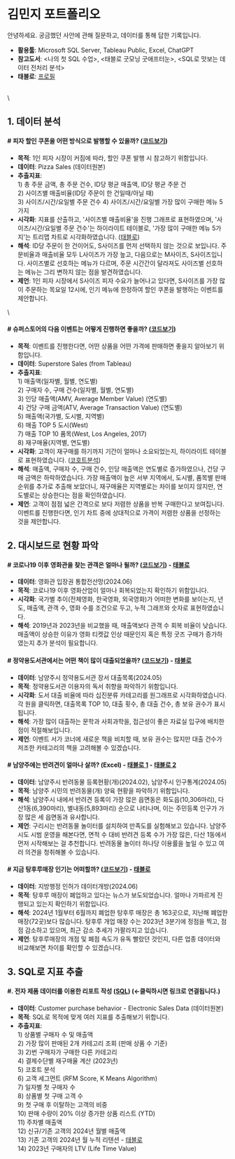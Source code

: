 # **김민지 포트폴리오**
안녕하세요. 궁금했던 사안에 관해 질문하고, 데이터를 통해 답한 기록입니다.

- **활용툴**: Microsoft SQL Server, Tableau Public, Excel, ChatGPT
- **참고도서**: <나의 첫 SQL 수업>, <태블로 굿모닝 굿애프터눈>, <SQL로 맛보는 데이터 전처리 분석>
- **태블로**:  [프로필](https://public.tableau.com/app/profile/mzkim/vizzes)<br><br/>

\
## **1. 데이터 분석**
#### **# 피자 할인 쿠폰을 어떤 방식으로 발행할 수 있을까? ([코드보기](https://github.com/mzkim-ny/portfolio/blob/main/%ED%94%BC%EC%9E%90%20%EB%8D%B0%EC%9D%B4%ED%84%B0))** 
- **목적**: 1인 피자 시장이 커짐에 따라, 할인 쿠폰 발행 시 참고하기 위함입니다.
- **데이터**: Pizza Sales (데이터원본)
- **추출지표**:<br>
1\) 총 주문 금액, 총 주문 건수, ID당 평균 매출액, ID당 평균 주문 건 <br>
2\) 사이즈별 매출비율(ID당 주문이 한 건일때/아닐 때)<br>
3\) 사이즈/시간/요일별 주문 건수
4\) 사이즈/시간/요일별 가장 많이 구매한 메뉴 5가지<br>
- **시각화**: 지표를 산출하고, '사이즈별 매출비율'을 진행 그래프로 표현하였으며, '사이즈/시간/요일별 주문 건수'는 하이라이트 테이블로, '가장 많이 구매한 메뉴 5가지'는 트리맵 차트로 시각화하였습니다. ([태블로](https://public.tableau.com/shared/4FKB8ZMXH?:display_count=n&:origin=viz_share_link))
- **해석**: ID당 주문이 한 건이어도, S사이즈를 먼저 선택하지 않는 것으로 보입니다. 주문비율과 매출비율 모두 L사이즈가 가장 높고, 다음으로는 M사이즈, S사이즈입니다. 사이즈별로 선호하는 메뉴가 다르며, 주문 시간간이 달라져도 사이즈별 선호하는 메뉴는 그리 변하지 않는 점을 발견하였습니다.
- **제언**: 1인 피자 시장에서 S사이즈 피자 수요가 늘어나고 있다면, S사이즈를 가장 많이 주문하는 목요일 12시에, 인기 메뉴에 한정하여 할인 쿠폰을 발행하는 이벤트를 제안합니다.

\
#### **# 슈퍼스토어의 다음 이벤트는 어떻게 진행하면 좋을까? ([코드보기](https://github.com/mzkim-ny/portfolio/blob/main/%EC%8A%88%ED%8D%BC%EC%8A%A4%ED%86%A0%EC%96%B4))** 
- **목적**: 이벤트를 진행한다면, 어떤 상품을 어떤 가격에 판매하면 좋을지 알아보기 위함입니다.
- **데이터**: Superstore Sales (from Tableau)
- **추출지표**:<br>
1\) 매출액(일자별, 월별, 연도별)<br>
2\) 구매자 수, 구매 건수(일자별, 월별, 연도별)<br>
3\) 인당 매출액(AMV, Average Member Value) (연도별)<br>
4\) 건당 구매 금액(ATV, Average Transaction Value) (연도별)<br>
5\) 매출액(국가별, 도시별, 지역별)<br>
6\) 매출 TOP 5 도시(West)<br>
7\) 매출 TOP 10 품목(West, Los Angeles, 2017)<br>
8\) 재구매율(지역별, 연도별)<br>
- **시각화**: 고객이 재구매를 하기까지 기간이 얼마나 소요되었는지, 하이라이트 테이블로 표현하였습니다. ([코호트분석](https://public.tableau.com/views/240922_/2?:language=ko-KR&:sid=&:redirect=auth&:display_count=n&:origin=viz_share_link)) 
- **해석**: 매출액, 구매자 수, 구매 건수, 인당 매출액은 연도별로 증가하였으나, 건당 구매 금액은 하락하였습니다. 가장 매출액이 높은 서부 지역에서, 도시별, 품목별 판매 순위를 추가로 추출해 보았더니, 재구매율은 지역별로는 차이를 보이지 않지만, 연도별로는 상승한다는 점을 확인하였습니다.
- **제언**: 고객이 점점 넓은 간격으로 보다 저렴한 상품을 반복 구매한다고 보여집니다. 이벤트를 진행한다면, 인기 차트 중에 상대적으로 가격이 저렴한 상품을 선정하는 것을 제안합니다.


## **2. 대시보드로 현황 파악**
#### **# 코로나19 이후 영화관을 찾는 관객은 얼마나 될까? ([코드보기](https://github.com/mzkim-ny/portfolio/blob/main/%EC%BD%94%EB%A1%9C%EB%82%9819%EC%9D%B4%ED%9B%84%20%EC%98%81%ED%99%94%EA%B4%80%20%EB%A7%A4%EC%B6%9C%EC%95%A1%20%EB%B0%8F%20%EA%B4%80%EA%B0%9D%EC%88%98%20%EC%B6%94%EC%9D%B4))  - [태블로](https://public.tableau.com/views/19_17186243860350/2_1?:language=ko-KR&:sid=&:display_count=n&:origin=viz_share_link)** 
- **데이터**: 영화관 입장권 통합전산망(2024.06)
- **목적**: 코로나19 이후 영화산업이 얼마나 회복되었는지 확인하기 위함입니다.
- **시각화**: 국가별 추이(전체영화, 한국영화, 외국영화)가 어떠한 변화를 보이는지, 년도, 매출액, 관객 수, 영화 수를 조건으로 두고, 누적 그래프와 숫자로 표현하였습니다.
- **해석**: 2019년과 2023년을 비교했을 때, 매출액보다 관객 수 회복 비율이 낮습니다. 매출액이 상승한 이유가 영화 티켓값 인상 때문인지 혹은 특정 굿즈 구매가 증가하였는지 추가 분석이 필요합니다.


#### **# 정약용도서관에서는 어떤 책이 많이 대출되었을까? ([코드보기](https://github.com/mzkim-ny/portfolio/blob/main/%EC%A0%95%EC%95%BD%EC%9A%A9%EB%8F%84%EC%84%9C%EA%B4%80%EC%97%90%EC%84%9C%EB%8A%94%20%EC%96%B4%EB%96%A4%20%EC%B1%85%EC%9D%B4%20%EB%A7%8E%EC%9D%B4%20%EB%8C%80%EC%B6%9C%EB%90%98%EC%97%88%EC%9D%84%EA%B9%8C%3F))  - [태블로](https://public.tableau.com/views/_17196652852140/1?:language=ko-KR&:sid=&:display_count=n&:origin=viz_share_link)**
- **데이터**: 남양주시 정약용도서관 장서 대출목록(2024.05)
- **목적**: 정약용도서관 이용자의 독서 취향을 파악하기 위함입니다.
- **시각화**: 도서 대출 비율에 따라 십진분류 카테고리를 원그래프로 시각화하였습니다. 각 원을 클릭하면, 대출목록 TOP 10, 대출 횟수, 총 대출 건수, 총 보유 권수가 표시됩니다.
- **해석**: 가장 많이 대출하는 문학과 사회과학을, 접근성이 좋은 자료실 입구에 배치한 점이 적절해보입니다.
- **제언**: 이벤트 서가 코너에 새로운 책을 비치할 때, 보유 권수는 많지만 대출 건수가 저조한 카테고리의 책을 고려해볼 수 있겠습니다.


#### **# 남양주에는 반려견이 얼마나 살까? (Excel)   - [태블로 1](https://public.tableau.com/app/profile/mzkim/viz/3_17178536456650/1)&nbsp;- [태블로 2](https://public.tableau.com/shared/35Z4SXZ2H?:display_count=n&:origin=viz_share_link)**
- **데이터**: 남양주시 반려동물 등록현황(개)(2024.02), 남양주시 인구통계(2024.05)
- **목적**: 남양주 시민의 반려동물(개) 양육 현황을 파악하기 위함입니다.
- **해석**: 남양주시 내에서 반려견 등록이 가장 많은 읍면동은 화도읍(10,306마리), 다산1동(6,390마리), 별내동(5,893마리) 순으로 나타나며, 이는 주민등록 인구가 가장 많은 세 읍면동과 유사합니다.
- **제언**: 구리시는 반려동물 놀이터를 설치하여 만족도를 실험해보고 있습니다. 남양주시도 시범 운영을 해본다면, 면적 수 대비 반려견 등록 수가 가장 많은, 다산 1동에서 먼저 시작해보는 걸 추천합니다. 반려동물 놀이터 하나당 이용률을 높일 수 있고 여러 의견을 청취해볼 수 있습니다.


#### **# 지금 탕후루매장 인기는 어떠할까? ([코드보기](https://github.com/mzkim-ny/portfolio/blob/main/%ED%83%95%ED%9B%84%EB%A3%A8%EB%A7%A4%EC%9E%A5%20%EA%B0%9C%EC%97%85%20%EB%B0%8F%20%ED%8F%90%EC%97%85%20%EC%88%98))  - [태블로](https://public.tableau.com/views/2024_06_1/1_1?:language=ko-KR&:sid=&:redirect=auth&:display_count=n&:origin=viz_share_link)**
- **데이터**: 지방행정 인허가 데이터개방(2024.06)
- **목적**: 탕후루 매장이 폐업하고 있다는 뉴스가 보도되었습니다. 얼마나 가파르게 진행되고 있는지 확인하기 위함입니다.
- **해석**: 2024년 1월부터 6월까지 폐업한 탕후루 매장은 총 163곳으로, 지난해 폐업한 매장(72곳)보다 많습니다. 탕후루 개업 매장 수는 2023년 3분기에 정점을 찍고, 점점 감소하고 있으며, 최근 감소 추세가 가팔라지고 있습니다.
- **제언**: 탕후루매장의 개점 및 폐점 속도가 유독 빨랐던 것인지, 다른 업종 데이터와 비교해보면 차이를 확인할 수 있겠습니다.


## **3. SQL로 지표 추출**
#### #. 전자 제품 데이터를 이용한 리포트 작성 ([SQL](https://github.com/mzkim-ny/portfolio/blob/main/%EC%A0%84%EC%9E%90%20%EC%A0%9C%ED%92%88%20%ED%8C%90%EB%A7%A4%20%EB%8D%B0%EC%9D%B4%ED%84%B0)) (←클릭하시면 링크로 연결됩니다.)
- **데이터**: Customer purchase behavior - Electronic Sales Data (데이터원본)
- **목적**: SQL로 목적에 맞게 여러 지표를 추출해보기 위합니다.
- **추출지표**:<br>
1\) 상품별 구매자 수 및 매출액<br>
2\) 가장 많이 판매된 2개 카테고리 조회 (판매 상품 수 기준)<br>
3\) 2)번 구매자가 구매한 다른 카테고리 <br>
4\) 결제수단별 재구매율 계산 (2023년)<br>
5\) 코호트 분석<br>
6\) 고객 세그먼트 (RFM Score, K Means Algorithm) <br>
7\) 일자별 첫 구매자 수<br>
8\) 상품별 첫 구매 고객 수<br>
9\) 첫 구매 후 이탈하는 고객의 비중<br>
10\) 판매 수량이 20% 이상 증가한 상품 리스트 (YTD)<br>
11\) 주차별 매출액<br>
12\) 신규/기존 고객의 2024년 월별 매출액 <br>
13\) 기존 고객의 2024년 월 누적 리텐션 - [태블로](https://public.tableau.com/app/profile/mzkim/viz/2024_17288177678440/1)<br>
14\) 2023년 구매자의 LTV (Life Time Value)<br>
